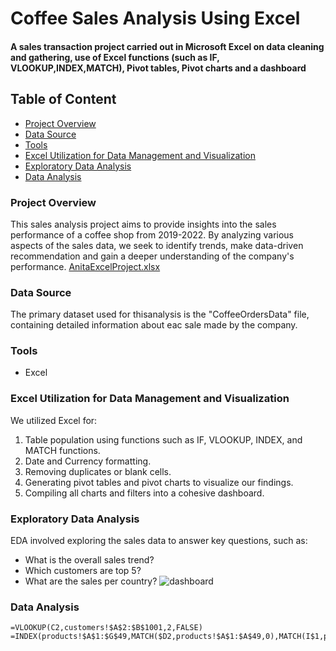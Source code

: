 # Coffee Sales Analysis Using Excel
#### A sales transaction project carried out in Microsoft Excel on data cleaning and gathering, use of Excel functions (such as IF, VLOOKUP,INDEX,MATCH), Pivot tables, Pivot charts and a dashboard

## Table of Content
- [Project Overview](#project-overview)
- [Data Source](#data-source)
- [Tools](#tools)
- [Excel Utilization for Data Management and Visualization](#excel-utilization-for-data-management-and-visualization)
- [Exploratory Data Analysis](#exploratory-data-analysis)
- [Data Analysis](#data-analysis)

### Project Overview
This sales analysis project aims to provide insights into the sales performance of a coffee shop from 2019-2022. By analyzing various aspects of the sales data, we seek to identify trends, make data-driven recommendation and gain a deeper understanding of the company's performance.
[AnitaExcelProject.xlsx](https://github.com/user-attachments/files/16255733/AnitaExcelProject.xlsx)


### Data Source
The primary dataset used for thisanalysis is the "CoffeeOrdersData" file, containing detailed information about eac sale made by the company.

### Tools
- Excel

### Excel Utilization for Data Management and Visualization
We utilized Excel for:
1. Table population using functions such as IF, VLOOKUP, INDEX, and MATCH functions.
2. Date and Currency formatting.
3. Removing duplicates or blank cells.
4. Generating pivot tables and pivot charts to visualize our findings.
5. Compiling all charts and filters into a cohesive dashboard.

### Exploratory Data Analysis
EDA involved exploring the sales data to answer key questions, such as:
- What is the overall sales trend?
- Which customers are top 5?
- What are the sales per country?
![dashboard](https://github.com/user-attachments/assets/02b803c0-6908-4fbd-8a0a-fb9f37a29adf)


### Data Analysis
```Excel
=VLOOKUP(C2,customers!$A$2:$B$1001,2,FALSE)
=INDEX(products!$A$1:$G$49,MATCH($D2,products!$A$1:$A$49,0),MATCH(I$1,products!$A$1:$G$1,0))
```


